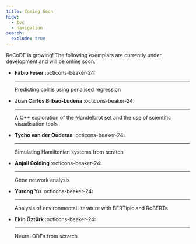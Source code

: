 ```yaml
---
title: Coming Soon
hide:
  - toc
  - navigation
search:
  exclude: true
---
```


ReCoDE is growing! The following exemplars are currently under development and will be online soon.

<div class="grid cards" markdown>

-  __Fabio Feser__ :octicons-beaker-24:

    ---
    Predicting colitis using penalised regression

-  __Juan Carlos Bilbao-Ludena__ :octicons-beaker-24:

    ---
    A C++ exploration of the Mandelbrot set and the use of scientific visualisation tools

-  __Tycho van der Ouderaa__ :octicons-beaker-24:

    ---
    Simulating Hamiltonian systems from scratch

-  __Anjali Golding__ :octicons-beaker-24:

    ---
    Gene network analysis

-  __Yurong Yu__ :octicons-beaker-24:

    ---
    Analysis of environmental literature with BERTipic and RoBERTa

-  __Ekin Öztürk__ :octicons-beaker-24:

    ---
    Neural ODEs from scratch

</div>